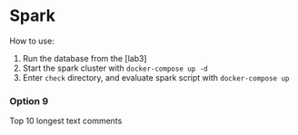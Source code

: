 # Spark 

How to use:
1. Run the database from the [lab3]
2. Start the spark cluster with `docker-compose up -d`
3. Enter `check` directory, and evaluate spark script with `docker-compose up`


### Option 9

Top 10 longest text comments